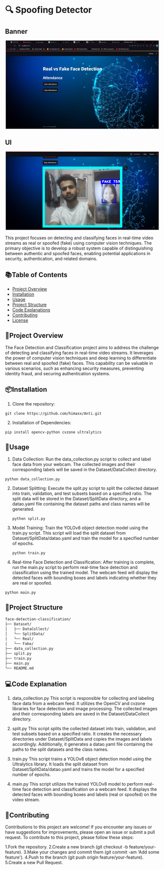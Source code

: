 # 🔍 Spoofing Detector
 

## Banner
<p align="center">
  <img src="https://github.com/himaxx/Anti/blob/main/Back.jpg" width="500">
</p>

## UI
<p align="center">
  <img src="https://github.com/himaxx/Anti/blob/main/check.jpg" width="500">
</p>


This project focuses on detecting and classifying faces in real-time video streams as real or spoofed (fake) using computer vision techniques. The primary objective is to develop a robust system capable of distinguishing between authentic and spoofed faces, enabling potential applications in security, authentication, and related domains.

## 📚Table of Contents

- [Project Overview](#project-overview)
- [Installation](#installation)
- [Usage](#usage)
- [Project Structure](#project-structure)
- [Code Explanations](#code-explanations)
- [Contributing](#contributing)
- [License](#license)

## 👀Project Overview
The Face Detection and Classification project aims to address the challenge of detecting and classifying faces in real-time video streams. It leverages the power of computer vision techniques and deep learning to differentiate between real and spoofed (fake) faces. This capability can be valuable in various scenarios, such as enhancing security measures, preventing identity fraud, and securing authentication systems.

## 📦Installation

1. Clone the repository:

 ```
 git clone https://github.com/himaxx/Anti.git
 ```

2. Installation of Dependencies:
 ```
 pip install opencv-python cvzone ultralytics
 ```
## 🚀Usage 
1. Data Collection: Run the data_collection.py script to collect and label face data from your webcam. The collected images and their corresponding labels will be saved in the Dataset/DataCollect directory.
  ```
 python data_collection.py
  ```
2. Dataset Splitting: Execute the split.py script to split the collected dataset into train, validation, and test subsets based on a specified ratio. The split data will be stored in the Dataset/SplitData directory, and a datao.yaml file containing the dataset paths and class names will be generated.
   ```
   python split.py
   ```
3. Model Training: Train the YOLOv8 object detection model using the train.py script. This script will load the split dataset from Dataset/SplitData/datao.yaml and train the model for a specified number of epochs.
   ```
   python train.py
   ```
4. Real-time Face Detection and Classification: After training is complete, run the main.py script to perform real-time face detection and classification using the trained model. The webcam feed will display the detected faces with bounding boxes and labels indicating whether they are real or spoofed.
 ```
 python main.py
 ```

## 📂Project Structure
 ```
 face-detection-classification/
├── Dataset/
│   ├── DataCollect/
│   └── SplitData/
|   └── Real/
|   └── Fake/
├── data_collection.py
├── split.py
├── train.py
├── main.py
└── README.md
 ```

## 💻Code Explanation

1. data_collection.py
This script is responsible for collecting and labeling face data from a webcam feed. It utilizes the OpenCV and cvzone libraries for face detection and image processing. The collected images and their corresponding labels are saved in the Dataset/DataCollect directory.

2. split.py
This script splits the collected dataset into train, validation, and test subsets based on a specified ratio. It creates the necessary directories under Dataset/SplitData and copies the images and labels accordingly. Additionally, it generates a datao.yaml file containing the paths to the split datasets and the class names.

3. train.py
This script trains a YOLOv8 object detection model using the Ultralytics library. It loads the split dataset from Dataset/SplitData/datao.yaml and trains the model for a specified number of epochs.

4. main.py
This script utilizes the trained YOLOv8 model to perform real-time face detection and classification on a webcam feed. It displays the detected faces with bounding boxes and labels (real or spoofed) on the video stream.

## 🤝Contributing
Contributions to this project are welcome! If you encounter any issues or have suggestions for improvements, please open an issue or submit a pull request.
To contribute to this project, please follow these steps:

1.Fork the repository.
2.Create a new branch (git checkout -b feature/your-feature).
3.Make your changes and commit them (git commit -am 'Add some feature').
4.Push to the branch (git push origin feature/your-feature).
5.Create a new Pull Request.
